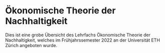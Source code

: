 # Ökonomische Theorie der Nachhaltigkeit

Dies ist eine grobe Übersicht des Lehrfachs Ökonomische Theorie der Nachhaltigkeit, welches im Frühjahrssemester 2022 an der Universität ETH Zürich angeboten wurde.
